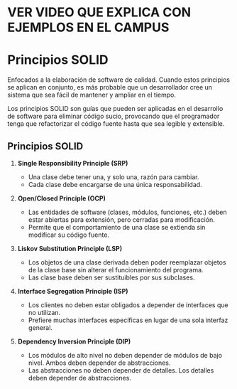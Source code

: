 # VER VIDEO QUE EXPLICA CON EJEMPLOS EN EL CAMPUS
# Principios SOLID

Enfocados a la elaboración de software de calidad. Cuando estos principios se aplican en conjunto, es más probable que un desarrollador cree un sistema que sea fácil de mantener y ampliar en el tiempo. 

Los principios SOLID son guías que pueden ser aplicadas en el desarrollo de software para eliminar código sucio, provocando que el programador tenga que refactorizar el código fuente hasta que sea legible y extensible.

## Principios SOLID

1. **Single Responsibility Principle (SRP)**
   - Una clase debe tener una, y solo una, razón para cambiar. 
   - Cada clase debe encargarse de una única responsabilidad.

2. **Open/Closed Principle (OCP)**
   - Las entidades de software (clases, módulos, funciones, etc.) deben estar abiertas para extensión, pero cerradas para modificación.
   - Permite que el comportamiento de una clase se extienda sin modificar su código fuente.

3. **Liskov Substitution Principle (LSP)**
   - Los objetos de una clase derivada deben poder reemplazar objetos de la clase base sin alterar el funcionamiento del programa.
   - Las clase base deben ser sustituibles por sus subclases.

4. **Interface Segregation Principle (ISP)**
   - Los clientes no deben estar obligados a depender de interfaces que no utilizan.
   - Prefiere muchas interfaces específicas en lugar de una sola interfaz general.

5. **Dependency Inversion Principle (DIP)**
   - Los módulos de alto nivel no deben depender de módulos de bajo nivel. Ambos deben depender de abstracciones.
   - Las abstracciones no deben depender de detalles. Los detalles deben depender de abstracciones.

